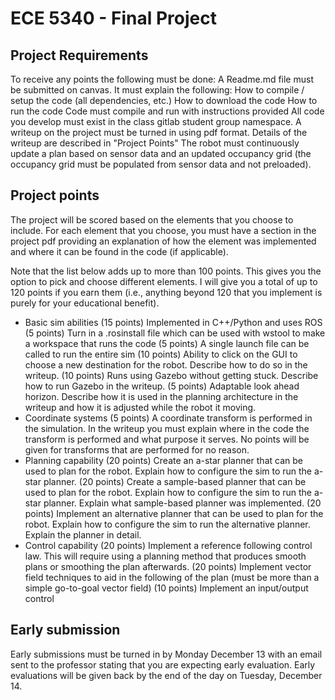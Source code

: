 # ECE 5340 - Final Project
## Project Requirements
To receive any points the following must be done:
    A Readme.md file must be submitted on canvas. It must explain the following:
        How to compile / setup the code (all dependencies, etc.)
        How to download the code
        How to run the code
    Code must compile and run with instructions provided
    All code you develop must exist in the class gitlab student group namespace.
    A writeup on the project must be turned in using pdf format. Details of the writeup are described in "Project Points"
    The robot must continuously update a plan based on sensor data and an updated occupancy grid (the occupancy grid must be populated from sensor data and not preloaded).

## Project points

The project will be scored based on the elements that you choose to include. For each element that you choose, you must have a section in the project pdf providing an explanation of how the element was implemented and where it can be found in the code (if applicable).

Note that the list below adds up to more than 100 points. This gives you the option to pick and choose different elements. I will give you a total of up to 120 points if you earn them (i.e., anything beyond 120 that you implement is purely for your educational benefit).
   * Basic sim abilities
        (15 points) Implemented in C++/Python and uses ROS
        (5 points) Turn in a .rosinstall file which can be used with wstool to make a workspace that runs the code
        (5 points) A single launch file can be called to run the entire sim
        (10 points) Ability to click on the GUI to choose a new destination for the robot. Describe how to do so in the writeup.
        (10 points) Runs using Gazebo without getting stuck. Describe how to run Gazebo in the writeup.
        (5 points) Adaptable look ahead horizon. Describe how it is used in the planning architecture in the writeup and how it is adjusted while the robot it moving.
   * Coordinate systems
        (5 points) A coordinate transform is performed in the simulation. In the writeup you must explain where in the code the transform is performed and what purpose it serves. No points will be given for transforms that are performed for no reason.
   * Planning capability
        (20 points) Create an a-star planner that can be used to plan for the robot. Explain how to configure the sim to run the a-star planner.
        (20 points) Create a sample-based planner that can be used to plan for the robot. Explain how to configure the sim to run the a-star planner. Explain what sample-based planner was implemented.
        (20 points) Implement an alternative planner that can be used to plan for the robot. Explain how to configure the sim to run the alternative planner. Explain the planner in detail.
   * Control capability
        (20 points) Implement a reference following control law. This will require using a planning method that produces smooth plans or smoothing the plan afterwards.
        (20 points) Implement vector field techniques to aid in the following of the plan (must be more than a simple go-to-goal vector field)
        (10 points) Implement an input/output control

## Early submission

Early submissions must be turned in by Monday December 13 with an email sent to the professor stating that you are expecting early evaluation. Early evaluations will be given back by the end of the day on Tuesday, December 14.
